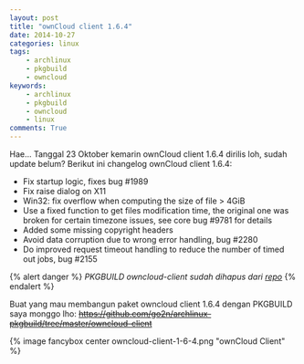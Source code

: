 ```yaml
---
layout: post
title: "ownCloud client 1.6.4"
date: 2014-10-27
categories: linux
tags:
    - archlinux
    - pkgbuild
    - owncloud
keywords:
    - archlinux
    - pkgbuild
    - owncloud
    - linux
comments: True
---
```


Hae... Tanggal 23 Oktober kemarin ownCloud client 1.6.4 dirilis loh, sudah update belum? Berikut ini changelog ownCloud client 1.6.4:<!--more-->

* Fix startup logic, fixes bug #1989
* Fix raise dialog on X11
* Win32: fix overflow when computing the size of file > 4GiB
* Use a fixed function to get files modification time, the original one was broken for certain timezone issues, see core bug #9781 for details
* Added some missing copyright headers
* Avoid data corruption due to wrong error handling, bug #2280
* Do improved request timeout handling to reduce the number of timed out jobs, bug #2155

{% alert danger %}
_PKGBUILD owncloud-client sudah dihapus dari [repo](https://github.com/go2n/archlinux-pkgbuild)_
{% endalert %}

Buat yang mau membangun paket owncloud client 1.6.4 dengan PKGBUILD saya monggo lho: ~~https://github.com/go2n/archlinux-pkgbuild/tree/master/owncloud-client~~

{% image fancybox center owncloud-client-1-6-4.png "ownCloud Client" %}
